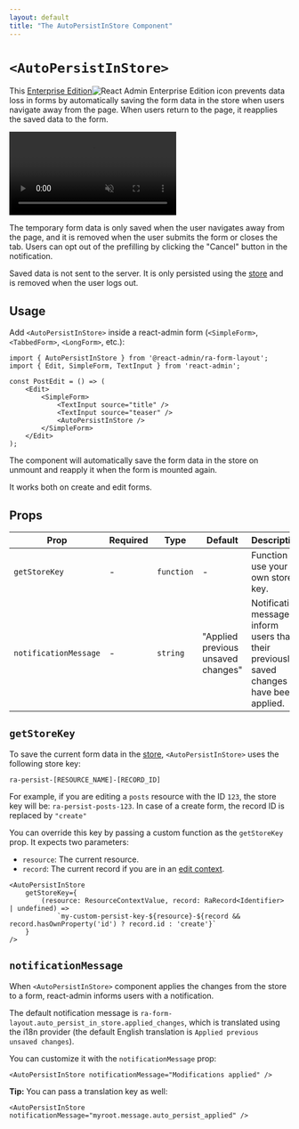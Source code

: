 ```yaml
---
layout: default
title: "The AutoPersistInStore Component"
---
```


# `<AutoPersistInStore>`

This [Enterprise Edition](https://react-admin-ee.marmelab.com)<img class="icon" src="./img/premium.svg" alt="React Admin Enterprise Edition icon" /> prevents data loss in forms by automatically saving the form data in the store when users navigate away from the page. When users return to the page, it reapplies the saved data to the form.

<video controls autoplay playsinline muted loop>
  <source src="./img/AutoPersistInStore.mp4" type="video/mp4"/>
  Your browser does not support the video tag.
</video>

The temporary form data is only saved when the user navigates away from the page, and it is removed when the user submits the form or closes the tab. Users can opt out of the prefilling by clicking the "Cancel" button in the notification.

Saved data is not sent to the server. It is only persisted using the [store](./Store.md) and is removed when the user logs out. 

## Usage

Add `<AutoPersistInStore>` inside a react-admin form (`<SimpleForm>`, `<TabbedForm>`, `<LongForm>`, etc.):

```tsx
import { AutoPersistInStore } from '@react-admin/ra-form-layout';
import { Edit, SimpleForm, TextInput } from 'react-admin';

const PostEdit = () => (
    <Edit>
        <SimpleForm>
            <TextInput source="title" />
            <TextInput source="teaser" />
            <AutoPersistInStore />
        </SimpleForm>
    </Edit>
);
```

The component will automatically save the form data in the store on unmount and reapply it when the form is mounted again.

It works both on create and edit forms.

## Props

| Prop                  | Required | Type       | Default                                                  | Description                                                   |
| --------------------- | -------- | ---------- | -------------------------------------------------------- | ------------------------------------------------------------- |
| `getStoreKey`         | -        | `function` | -                                                        | Function to use your own store key.                           |
| `notificationMessage` | -        | `string`   | "Applied previous unsaved changes" | Notification message to inform users that their previously saved changes have been applied. |

## `getStoreKey`

To save the current form data in the [store](./useStoreContext.md), `<AutoPersistInStore>` uses the following store key:

`ra-persist-[RESOURCE_NAME]-[RECORD_ID]`

For example, if you are editing a `posts` resource with the ID `123`, the store key will be: `ra-persist-posts-123`. In case of a create form, the record ID is replaced by `"create"`

You can override this key by passing a custom function as the `getStoreKey` prop. It expects two parameters:

- `resource`: The current resource.
- `record`: The current record if you are in an [edit context](./useEditContext.md).  

```tsx
<AutoPersistInStore 
    getStoreKey={
        (resource: ResourceContextValue, record: RaRecord<Identifier> | undefined) =>
            `my-custom-persist-key-${resource}-${record && record.hasOwnProperty('id') ? record.id : 'create'}`
    }
/>
```


## `notificationMessage`

When `<AutoPersistInStore>` component applies the changes from the store to a form, react-admin informs users with a notification. 

The default notification message is `ra-form-layout.auto_persist_in_store.applied_changes`, which is translated using the i18n provider (the default English translation is `Applied previous unsaved changes`).

You can customize it with the `notificationMessage` prop:  

```tsx
<AutoPersistInStore notificationMessage="Modifications applied" />
```

**Tip:** You can pass a translation key as well:

```tsx
<AutoPersistInStore notificationMessage="myroot.message.auto_persist_applied" />
```

